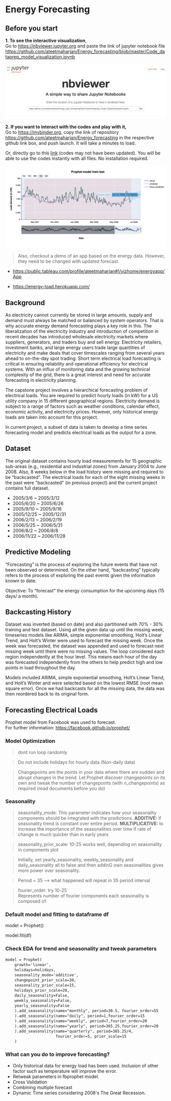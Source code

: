 # Energy Forecasting

## Before you start

**1. To see the interactive visualization**, <br>
Go to https://nbviewer.jupyter.org and paste the link of jupyter notebook file https://github.com/ateetmaharjan/Energy_forecasting/blob/master/Code_dataprep_model_visualization.ipynb

![nbviewer](nbviewer.png)

**2. If you want to interact with the codes and play with it,** <br>
Go to https://mybinder.org, copy the link of repository https://github.com/ateetmaharjan/Energy_forecasting in the respective github link box, and push launch. It will take a minutes to load.

Or, directly go to this [link](https://gesis.mybinder.org/binder/v2/gh/ateetmaharjan/Energy_forecasting/d176da18fe8a5ae882a269632fa1f1677ace87be) (codes may not have been updated). You will be able to use the codes instantly with all files. No installation required.

![Demo html graph](demo.png)

> Also, checkout a demo of an app based on the energy data. However, they need to be changed with updated forecast.

- https://public.tableau.com/profile/ateetmaharjan#!/vizhome/energyapp/App

- https://energy-load.herokuapp.com/

## Background

As electricity cannot currently be stored in large amounts, supply and demand must always be matched or balanced by system operators. That is why accurate energy demand forecasting plays
a key role in this. The liberalization of the electricity industry and introduction of competition in recent decades has introduced wholesale electricity markets where suppliers, generators, and traders buy and sell
energy. Electricity retailers, investment banks, and large energy users trade large
quantities of electricity and make deals that cover timescales ranging from several
years ahead to on-the-day spot trading. Short term electrical load forecasting is critical in ensuring reliability and operational
efficiency for electrical systems. With an influx of monitoring data and the growing technical
complexity of the grid, there is a great interest and need for accurate forecasting in electricity
planning.

The capstone project involves a hierarchical forecasting problem of electrical loads. You are
required to predict hourly loads (in kW) for a US utility company in 15 different geographical
regions. Electricity demand is subject to a range of factors such as weather conditions, calendar
effect, economic activity, and electricity prices. However, only historical energy loads are taken into account for this project.

In current project, a subset of data is taken to develop a time series forecasting model and predicts electrical loads as the output for a zone.

## Dataset

The original dataset contains hourly load measurements for 15 geographic sub-areas (e.g., residential
and industrial zones) from January 2004 to June 2008. Also, 8 weeks below in the load history were missing and required to be “backcasted”. The electrical loads for each of the eight missing weeks
in the past were "backcasted" (in previous project) and the current project contains full dataset.

- 2005/3/6 ~ 2005/3/12
- 2005/6/20 ~ 2005/6/26
- 2005/9/10 ~ 2005/9/16
- 2005/12/25 ~ 2005/12/31
- 2006/2/13 ~ 2006/2/19
- 2006/5/25 ~ 2006/5/31
- 2006/8/2 ~ 2006/8/8
- 2006/11/22 ~ 2006/11/28

## Predictive Modeling

“Forecasting” is the process of exploring the future events that have not been observed or
determined. On the other hand, “backcasting” typically refers to the process of exploring the past
events given the information known to date.

Objective: To “forecast” the energy consumption for
the upcoming days (15 days/ a month).

## Backcasting History

Dataset was inverted (based on date) and also partitioned with 70% - 30% training and test dataset. Using all the given data up until the missing week, timeseries models like ARIMA, simple exponential smoothing, Holt’s Linear Trend, and Holt’s Winter were used to forecast the missing week. Once the week was forecasted, the dataset was appended and used to forecast next missing week until there were no missing values. The loop considered each region independently at the hour level. This means each hour of the day was forecasted independently from the others to help predict high and low points in load throughout the day.

Models included ARIMA, simple exponential smoothing, Holt’s Linear Trend, and Holt’s Winter and were selected based on the lowest RMSE (root mean square error). Once we had backcasts for all the missing data, the data was then reordered back to its original form.

## Forecasting Electrical Loads

Prophet model from Facebook was used to forecast. <br>For further information:
https://facebook.github.io/prophet/

### Model Optimization

> dont run loop randomly

> Do not include holidays for hourly data (Non-daily data)

> Changepoints are the points in your data where there are
> sudden and abrupt changes in the trend. Let Prophet discover changepoints on its own and tweak the number of
> changepoints (with n_changepoints) as required (read documents before you do)

### Seasonality

> seasonality_mode: This parameter indicates how your seasonality components should be integrated with the predictions. <B>ADDITIVE:</B> if seasonality trend is constant over entire period. <B>MULTIPLICATIVE:</B> to increase the importance of the seasonalities over time
> if rate of change is much quicker than in early years

> seasonality_prior_scale: 10-25 works well, depending on seasonality in components plot

> Initially, set yearly_seasonality, weekly_seasonality and daily_seasonality all to false and then addinG own seasonalities gives more power over seasonality.

> Period = 35 --> what happened will repeat in 35 period interval

> fourier_order: try 10-25 <br>
> Represents number of fourier components each seasonality is composed of.

### Default model and fitting to dataframe df

model = Prophet()

model.fit(df)

### Check EDA for trend and seasonality and tweak parameters

```from fbprophet import Prophet
model = Prophet(
    growth='linear',
    holidays=holidays,
    seasonality_mode='additive',
    changepoint_prior_scale=30,
    seasonality_prior_scale=15,
    holidays_prior_scale=20,
    daily_seasonality=False,
    weekly_seasonality=False,
    yearly_seasonality=False
    ).add_seasonality(name="monthly", period=30.5, fourier_order=55
    ).add_seasonality(name="daily", period=1,fourier_order=15
    ).add_seasonality(name="weekly", period=7,fourier_order=20
    ).add_seasonality(name="yearly", period=365.25,fourier_order=20
    ).add_seasonality(name="quarterly", period=365.25/4,
                      fourier_order=5, prior_scale=15
    )
```

### What can you do to improve forecasting?

- Only historical data for energy load has been used. Inclusion of other factor such as temperature will improve the error.
- Retweak parameters in fbprophet model.
- Cross Validation
- Combining multiple forecast
- Dynamic Time series considering 2008's The Great Recession.
